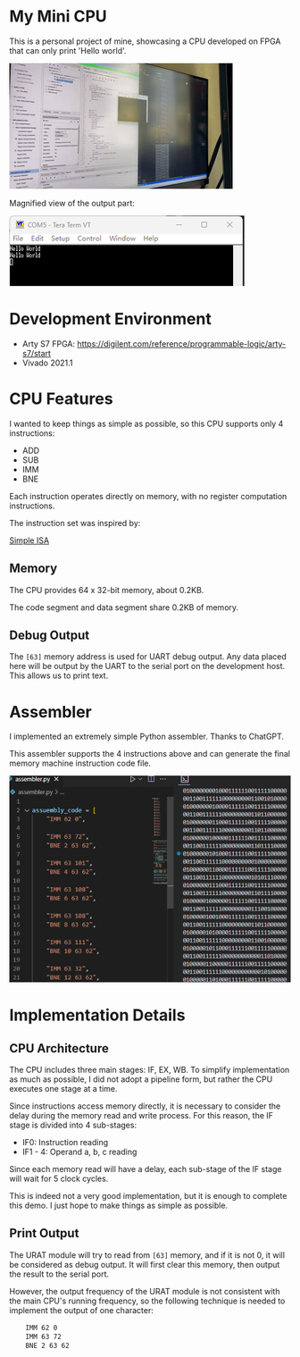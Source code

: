 # My Mini CPU

This is a personal project of mine, showcasing a CPU developed on FPGA that can only print 'Hello world'.

[![Showcase Video](Docs/showcase.gif)](Docs/showcase.gif)

Magnified view of the output part:

![Output Amplified](Docs/image.png)

# Development Environment

- Arty S7 FPGA: https://digilent.com/reference/programmable-logic/arty-s7/start
- Vivado 2021.1

# CPU Features

I wanted to keep things as simple as possible, so this CPU supports only 4 instructions:

- ADD
- SUB
- IMM
- BNE

Each instruction operates directly on memory, with no register computation instructions.

The instruction set was inspired by:

[Simple ISA](https://courses.cs.washington.edu/courses/cse378/02sp/slides/simple-isa.html)

## Memory

The CPU provides 64 x 32-bit memory, about 0.2KB.

The code segment and data segment share 0.2KB of memory.

## Debug Output

The `[63]` memory address is used for UART debug output. Any data placed here will be output by the UART to the serial port on the development host. This allows us to print text.

# Assembler

I implemented an extremely simple Python assembler. Thanks to ChatGPT.

This assembler supports the 4 instructions above and can generate the final memory machine instruction code file.

![alt text](Docs/image-1.png)

# Implementation Details

## CPU Architecture

The CPU includes three main stages: IF, EX, WB. To simplify implementation as much as possible, I did not adopt a pipeline form, but rather the CPU executes one stage at a time.

Since instructions access memory directly, it is necessary to consider the delay during the memory read and write process. For this reason, the IF stage is divided into 4 sub-stages:
- IF0: Instruction reading
- IF1 - 4: Operand a, b, c reading

Since each memory read will have a delay, each sub-stage of the IF stage will wait for 5 clock cycles.

This is indeed not a very good implementation, but it is enough to complete this demo. I just hope to make things as simple as possible.

## Print Output

The URAT module will try to read from `[63]` memory, and if it is not 0, it will be considered as debug output. It will first clear this memory, then output the result to the serial port.

However, the output frequency of the URAT module is not consistent with the main CPU's running frequency, so the following technique is needed to implement the output of one character:

```assembly
    IMM 62 0
    IMM 63 72
    BNE 2 63 62
